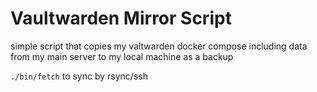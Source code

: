 # Vaultwarden Mirror Script

simple script that copies my valtwarden docker compose including data from my main server to my local machine as a backup

`./bin/fetch` to sync by rsync/ssh
